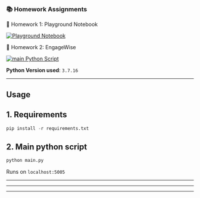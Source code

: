 ### 📚 Homework Assignments

📝 Homework 1: Playground Notebook

[![Playground Notebook](https://img.shields.io/badge/Playground%20Notebook-.ipynb-orange?logo=jupyter&style=for-the-badge)](./playground.ipynb)

🤖 Homework 2: EngageWise

[![main Python Script](https://img.shields.io/badge/main-.py-blue?logo=python&style=for-the-badge)](./main.py)

**Python Version used**: `3.7.16`

---
Usage
---
## 1. Requirements
```py
pip install -r requirements.txt
```

## 2. Main python script
```py
python main.py
```

Runs on `localhost:5005`

---
---
---
